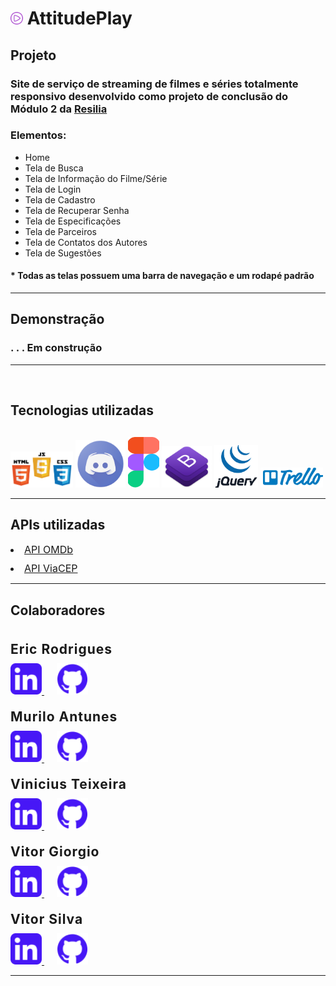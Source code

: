 <h1> <img width="20" src="./src/assets/img/logo-icon.png"> AttitudePlay </h1>
<h2>Projeto</h2>
<h3>Site de serviço de streaming de filmes e séries totalmente responsivo desenvolvido como projeto de conclusão do Módulo 2 da <a href="https://www.resilia.com.br/"> Resilia</a></h3>
<h3>Elementos:</h3>
<ul>
    <li>Home</li>
    <li>Tela de Busca</li>
    <li>Tela de Informação do Filme/Série</li>
    <li>Tela de Login</li>
    <li>Tela de Cadastro</li>
    <li>Tela de Recuperar Senha</li>
    <li>Tela de Especificações</li>
    <li>Tela de Parceiros</li>
    <li>Tela de Contatos dos Autores</li>
    <li>Tela de Sugestões</li>
</ul>
<h4>* Todas as telas possuem uma barra de navegação e um rodapé padrão</h4>
<hr>
<h2>Demonstração</h2>
<h3>. . . Em construção</h3>
<hr><br>
<h2 style="margin-bottom: 30px">Tecnologias utilizadas</h2>
<img width="100" src="./src/assets/img/html-css-js-icon.png"> 
<img width="80" src="./src/assets/img/discord-icon.png"> 
<img width="50" src="./src/assets/img/figma-icon.png"> 
<img width="80" src="./src/assets/img/bootstrap-icon.png"> 
<img width="70" src="./src/assets/img/jquery-icon.png"> 
<img width="100" src="./src/assets/img/trello-icon.png"> 
<hr>
<h2>APIs utilizadas</h2>
<li style="margin: 10px 0; font-size: 16px"><a href="http://www.omdbapi.com/">API OMDb</a></li>
<li style="margin: 10px 0; font-size: 16px"><a href="https://viacep.com.br/">API ViaCEP</a></li>
<hr>
<h2>Colaboradores</h2>
<div style="display: flex; flex-direction: column">
    <h2  style="font-weight: bold; letter-spacing: 1px; margin: 20px 0 10px 0">Eric Rodrigues</h2>
    <div>
        <a style="margin-right: 20px" href="https://www.linkedin.com/in/eric-rodrigues-de-oliveira-b32732210/">
        <img width="50" src="./src/assets/img/linkedin-icon.png"> 
        </a>
        <a href="https://github.com/ericrodrigues00">
        <img width="50" src="./src/assets/img/github-icon.png">
        </a>
    </div>
    <h2  style="font-weight: bold; letter-spacing: 1px; margin: 20px 0 10px 0">Murilo Antunes</h2>
    <div>
        <a style="margin-right: 20px" href="">
        <img width="50" src="./src/assets/img/linkedin-icon.png"> 
        </a>
        <a href="https://github.com/mjantunes2">
        <img width="50" src="./src/assets/img/github-icon.png">
        </a>
    </div>
    <h2  style="font-weight: bold; letter-spacing: 1px; margin: 20px 0 10px 0">Vinicius Teixeira</h2>
    <div>
        <a style="margin-right: 20px" href="https://www.linkedin.com/in/vinicius-teixeira-005b3a1b7/">
        <img width="50" src="./src/assets/img/linkedin-icon.png"> 
        </a>
        <a href="https://github.com/ViniciusSTeixeira">
        <img width="50" src="./src/assets/img/github-icon.png">
        </a>
    </div>
    <h2  style="font-weight: bold; letter-spacing: 1px; margin: 20px 0 10px 0">Vitor Giorgio</h2>
    <div>
        <a style="margin-right: 20px" href="https://www.linkedin.com/in/vitor-lucio-giorgio/">
        <img width="50" src="./src/assets/img/linkedin-icon.png"> 
        </a>
        <a href="https://github.com/v-giorgio">
        <img width="50" src="./src/assets/img/github-icon.png">
        </a>
    </div>
    <h2  style="font-weight: bold; letter-spacing: 1px; margin: 20px 0 10px 0">Vitor Silva</h2>
    <div>
        <a style="margin-right: 20px" href="https://www.linkedin.com/in/vitorcorreadasilva/">
        <img width="50" src="./src/assets/img/linkedin-icon.png"> 
        </a>
        <a href="https://github.com/VitorTui">
        <img width="50" src="./src/assets/img/github-icon.png">
        </a>
    </div>
</div>
<hr><br>
